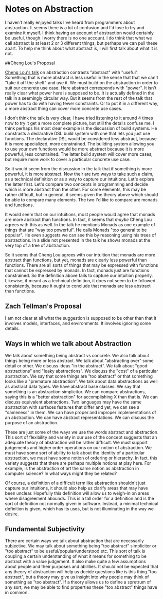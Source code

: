 # Notes on Abstraction

I haven't really enjoyed talks I've heard from programmers about abstraction. It seems there is a lot of confusion and I'd love to try and examine it myself. I think having an account of abstraction would certainly be useful, though I worry there is no one account. I do think that what we call abstract is at least 2 or 3 different things, but perhaps we can pull these apart. To help me think about what abstract is, I will first talk about what it is not.

##Cheng Lou's Proposal

[Cheng Lou's talk](https://www.youtube.com/watch?v=mVVNJKv9esE&t=912s) on abstraction contrasts "abstract" with "useful". Something that is more abstract is less useful in the sense that that we can't "take it off the shelf" and use it. We must build on the abstraction in order to suit our concrete use case. Here abstract corresponds with "power". It isn't really clear what power here is supposed to be. It is actually defined in the talk in a seemingly circular way. But it seems from the rest of the talk that power has to do with having fewer constraints. Or to put it in a different way, a more abstract thing can cover more concrete use cases. 

I don't think the talk is very clear, I have tried listening to it around 4 times now to try it get a more complete picture, but still the details confuse me. I think perhaps his most clear example is the discussion of build systems. He constrasts a declarative DSL build system with one that lets you just use functions. The declarative DSL would be considered less abstract, because it is more specialized, more constrained. The building system allowing you to use your own functions would be more abstract because it is more powerful, less constrained. The latter build system will cover more cases, but require more work to cover a particular concrete use case.

So it would seem from the discussion in the talk that if something is more powerful, it is more abstract. Now their are two ways to take such a claim, as a technical definition or as a way to capture our intuitions. Let's explore the latter first. Let's compare two concepts in programming and decide which is more abstract than the other. For some elements, this may be rather difficult, but in general, it seems given the theory above which should be able to compare many elements. The two I'd like to compare are monads and functions.

It would seem that on our intuitions, most people would agree that monads are more abstract than functions. In fact, it seems that *maybe* Cheng Lou agrees with this as well. In the talk he mentions Monads as one example of things that are "way too powerful". He calls Monads "too general to be popular". He even suggests we can see this by reasoning using his trees of abstractions. In a slide not presented in the talk he shows monads at the very top of a tree of abstraction.

So it seems that Cheng Lou agrees with our intuition that monads are more abstract than functions, but yet, monads are clearly less powerful than functions. There are all sorts of things that may be expressed with functions that cannot be expressed by monads. In fact, monads just are functions constrained. So the definition above fails to capture our intuition properly. Likewise, if meant as a technical definition, it does not seem to be followed consistently, because it ought to conclude that monads are less abstract than functions.

## Zach Tellman's Proposal

I am not clear at all what the suggestion is supposed to be other than that it involves models, interfaces, and environments. It involves ignoring some details.

## Ways in which we talk about Abstraction

We talk about something being abstract vs concrete. We also talk about things being more or less abstract. We talk about "abstracting over" some detail or other. We discuss ideas "in the abstract". We talk about "good abstractions" and "leaky abstractions". We discuss the "cost" of a particular abstraction. We say that some things are "too abstract" or that something looks like a "premature abstraction". We talk about data abstractions as well as abstract data types. We have abstract base classes. We say that something is an abstraction simplicitor. We can compare abstractions, saying this is a "better abstraction" for accomplishing X than that is. We can discuss equivalent abstractions. Two languages may have the same abstraction with surfaces features that differ and yet, we can see a "sameness" in them. We can have proper and improper implementations of an abstraction. We can have abstract representations. We can discuss the purpose of an abstraction.

These are just some of the ways we use the words abstract and abstraction. This sort of flexibility and variety in our use of the concept suggests that an adequate theory of abstraction will be rather difficult. We must support judgements and higher order operations on our notion of abstraction. We must have some sort of ability to talk about the identity of a particular abstraction, we must have some notion of ordering or hierarchy. In fact, this variety suggests that there are perhaps multiple notions at play here. For example, is the abstraction of art the same notion as abstraction in computer science? In what ways might they be related?

Of course, a definition of a difficult term like abstraction shouldn't just capture our intuitions, it should also help us clarify areas that may have been unclear. Hopefully this definition will allow us to weigh-in on areas where disagreement abounds. This is a tall order for a definition and is the sort of definition not normally given in software. Instead, a minimal technical definition is given, which has its uses, but is not illuminating in the way we desire.

## Fundamental Subjectivity

There are certain ways we talk about abstraction that are necessarily subjective. We may talk about something being "too abstract" simplicitor or "too abstract" to be useful/popular/understood etc. This sort of talk is coupling a certain understanding of what it means for something to be abstract with a value judgement. It also make quite a few assumptions about people and their purposes and abilities. It should not be expected that any theory of abstraction will help us decide questions like is this thing "too abstract", but a theory may give us insight into why people may think of something as "too abstract". If a theory allows us to define a spretrum of any sort, we may be able to find properties these "too abstract" things have in common.

